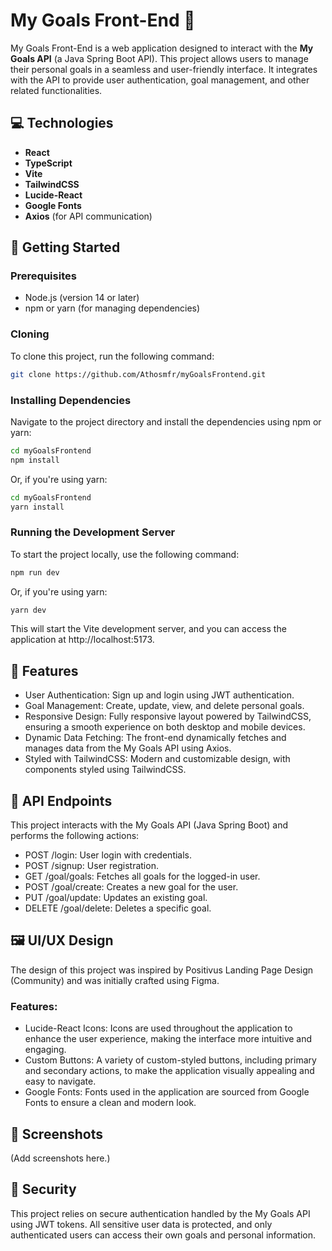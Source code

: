# My Goals Front-End 🎯

My Goals Front-End is a web application designed to interact with the **My Goals API** (a Java Spring Boot API). This project allows users to manage their personal goals in a seamless and user-friendly interface. It integrates with the API to provide user authentication, goal management, and other related functionalities.

## 💻 Technologies

- **React**
- **TypeScript**
- **Vite**
- **TailwindCSS**
- **Lucide-React**
- **Google Fonts**
- **Axios** (for API communication)

## 🚀 Getting Started

### Prerequisites

- Node.js (version 14 or later)
- npm or yarn (for managing dependencies)

### Cloning

To clone this project, run the following command:

```bash
git clone https://github.com/Athosmfr/myGoalsFrontend.git
```

### Installing Dependencies
Navigate to the project directory and install the dependencies using npm or yarn:
```bash
cd myGoalsFrontend
npm install
```
Or, if you're using yarn:
```bash
cd myGoalsFrontend
yarn install
```

### Running the Development Server
To start the project locally, use the following command:
```bash
npm run dev
```
Or, if you're using yarn:
```bash
yarn dev
```

This will start the Vite development server, and you can access the application at http://localhost:5173.

## 📱 Features
- User Authentication: Sign up and login using JWT authentication.
- Goal Management: Create, update, view, and delete personal goals.
- Responsive Design: Fully responsive layout powered by TailwindCSS, ensuring a smooth experience on both desktop and mobile devices.
- Dynamic Data Fetching: The front-end dynamically fetches and manages data from the My Goals API using Axios.
- Styled with TailwindCSS: Modern and customizable design, with components styled using TailwindCSS.

## 🔧 API Endpoints
This project interacts with the My Goals API (Java Spring Boot) and performs the following actions:

- POST /login: User login with credentials.
- POST /signup: User registration.
- GET /goal/goals: Fetches all goals for the logged-in user.
- POST /goal/create: Creates a new goal for the user.
- PUT /goal/update: Updates an existing goal.
- DELETE /goal/delete: Deletes a specific goal.

## 🖼️ UI/UX Design
The design of this project was inspired by Positivus Landing Page Design (Community) and was initially crafted using Figma.

### Features:
- Lucide-React Icons: Icons are used throughout the application to enhance the user experience, making the interface more intuitive and engaging.
- Custom Buttons: A variety of custom-styled buttons, including primary and secondary actions, to make the application visually appealing and easy to navigate.
- Google Fonts: Fonts used in the application are sourced from Google Fonts to ensure a clean and modern look.

## 🎨 Screenshots
(Add screenshots here.)

## 🔧 Security
This project relies on secure authentication handled by the My Goals API using JWT tokens. All sensitive user data is protected, and only authenticated users can access their own goals and personal information.
